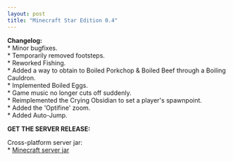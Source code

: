 ```yaml
---
layout: post
title: "Minecraft Star Edition 0.4"
---
```


**Changelog:**<br>
\* Minor bugfixes.<br>
\* Temporarily removed footsteps.<br>
\* Reworked Fishing.<br>
\* Added a way to obtain to Boiled Porkchop & Boiled Beef through a Boiling Cauldron.<br>
\* Implemented Boiled Eggs.<br>
\* Game music no longer cuts off suddenly.<br>
\* Reimplemented the Crying Obsidian to set a player's spawnpoint.<br>
\* Added the 'Optifine' zoom.<br>
\* Added Auto-Jump.<br>

**GET THE SERVER RELEASE:**<br>

Cross-platform server jar:<br>
\* [Minecraft server jar](https://github.com/star-edition/star_edition-piston-meta/raw/master/0.4/star_edition0.4_server.jar)<br>